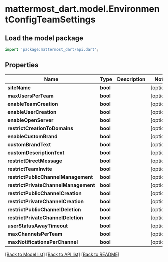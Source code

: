 # mattermost_dart.model.EnvironmentConfigTeamSettings

## Load the model package
```dart
import 'package:mattermost_dart/api.dart';
```

## Properties
Name | Type | Description | Notes
------------ | ------------- | ------------- | -------------
**siteName** | **bool** |  | [optional] 
**maxUsersPerTeam** | **bool** |  | [optional] 
**enableTeamCreation** | **bool** |  | [optional] 
**enableUserCreation** | **bool** |  | [optional] 
**enableOpenServer** | **bool** |  | [optional] 
**restrictCreationToDomains** | **bool** |  | [optional] 
**enableCustomBrand** | **bool** |  | [optional] 
**customBrandText** | **bool** |  | [optional] 
**customDescriptionText** | **bool** |  | [optional] 
**restrictDirectMessage** | **bool** |  | [optional] 
**restrictTeamInvite** | **bool** |  | [optional] 
**restrictPublicChannelManagement** | **bool** |  | [optional] 
**restrictPrivateChannelManagement** | **bool** |  | [optional] 
**restrictPublicChannelCreation** | **bool** |  | [optional] 
**restrictPrivateChannelCreation** | **bool** |  | [optional] 
**restrictPublicChannelDeletion** | **bool** |  | [optional] 
**restrictPrivateChannelDeletion** | **bool** |  | [optional] 
**userStatusAwayTimeout** | **bool** |  | [optional] 
**maxChannelsPerTeam** | **bool** |  | [optional] 
**maxNotificationsPerChannel** | **bool** |  | [optional] 

[[Back to Model list]](../README.md#documentation-for-models) [[Back to API list]](../README.md#documentation-for-api-endpoints) [[Back to README]](../README.md)



